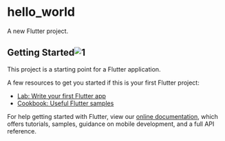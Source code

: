 # hello_world

A new Flutter project.

## Getting Started![1](https://user-images.githubusercontent.com/89988888/161692939-0e80af1a-3fcd-42f5-81a1-9002571eb78f.png)


This project is a starting point for a Flutter application.

A few resources to get you started if this is your first Flutter project:

- [Lab: Write your first Flutter app](https://flutter.dev/docs/get-started/codelab)
- [Cookbook: Useful Flutter samples](https://flutter.dev/docs/cookbook)

For help getting started with Flutter, view our
[online documentation](https://flutter.dev/docs), which offers tutorials,
samples, guidance on mobile development, and a full API reference.
